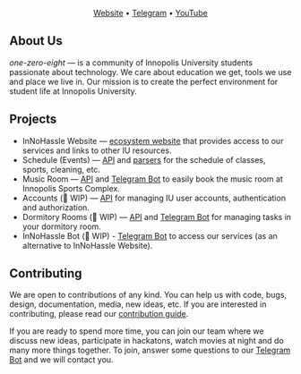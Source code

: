 <p align="center">
  <a href="https://innohassle.ru">Website</a> •
  <a href="https://t.me/one_zero_eight">Telegram</a> •
  <a href="https://www.youtube.com/@one-zero-eight">YouTube</a>
</p>

## About Us

_one-zero-eight_ — is a community of Innopolis University students passionate about technology. We care about education we get, tools we use and place we live in.
Our mission is to create the perfect environment for student life at Innopolis University.

## Projects

- InNoHassle Website — [ecosystem website](https://github.com/one-zero-eight/InNoHassle-Website) that provides access to our services and links to other IU resources.
- Schedule (Events) — [API](https://github.com/one-zero-eight/InNoHassle-Events) and [parsers](https://github.com/one-zero-eight/InNoHassle-Parsers) for the schedule of classes, sports, cleaning, etc.
- Music Room — [API](https://github.com/one-zero-eight/InNoHassle-MusicRoom) and [Telegram Bot](https://github.com/one-zero-eight/InNoHassle-MusicRoomBot) to easily book the music room at Innopolis Sports Complex.
- Accounts (🚧 WIP) — [API](https://github.com/one-zero-eight/InNoHassle-Accounts) for managing IU user accounts, authentication and authorization.
- Dormitory Rooms (🚧 WIP) — [API](https://github.com/one-zero-eight/InNoHassle-Rooms) and [Telegram Bot](https://github.com/one-zero-eight/InNoHassle-RoomsBot) for managing tasks in your dormitory room.
- InNoHassle Bot (🚧 WIP) - [Telegram Bot](https://github.com/one-zero-eight/InNoHassle-Bot) to access our services (as an alternative to InNoHassle Website).

## Contributing

We are open to contributions of any kind.
You can help us with code, bugs, design, documentation, media, new ideas, etc.
If you are interested in contributing, please read our [contribution guide](https://github.com/one-zero-eight/.github/blob/main/CONTRIBUTING.md).

If you are ready to spend more time, you can join our team where we discuss new ideas, participate in hackatons, watch movies at night and do many more things together.
To join, answer some questions to our [Telegram Bot](https://t.me/one_zero_eight_bot) and we will contact you.
